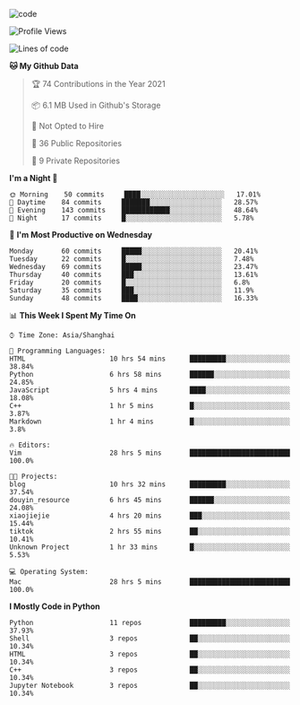 
<!--
**liuyaanng/liuyaanng** is a ✨ _special_ ✨ repository because its `README.md` (this file) appears on your GitHub profile.

Here are some ideas to get you started:

- 🔭 I’m currently working on ...
- 🌱 I’m currently learning ...
- 👯 I’m looking to collaborate on ...
- 🤔 I’m looking for help with ...
- 💬 Ask me about ...
- 📫 How to reach me: ...
- 😄 Pronouns: ...
- ⚡ Fun fact: ...
-->


![code](https://cdn.jsdelivr.net/gh/liuyaanng/liuyaanng@1.0/code.gif) 

<!--START_SECTION:waka-->
![Profile Views](http://img.shields.io/badge/Profile%20Views-2-blue)

![Lines of code](https://img.shields.io/badge/From%20Hello%20World%20I%27ve%20Written-5.3%20million%20lines%20of%20code-blue)

**🐱 My Github Data** 

> 🏆 74 Contributions in the Year 2021
 > 
> 📦 6.1 MB Used in Github's Storage 
 > 
> 🚫 Not Opted to Hire
 > 
> 📜 36 Public Repositories 
 > 
> 🔑 9 Private Repositories  
 > 
**I'm a Night 🦉** 

```text
🌞 Morning    50 commits     ████░░░░░░░░░░░░░░░░░░░░░   17.01% 
🌆 Daytime    84 commits     ███████░░░░░░░░░░░░░░░░░░   28.57% 
🌃 Evening    143 commits    ████████████░░░░░░░░░░░░░   48.64% 
🌙 Night      17 commits     █░░░░░░░░░░░░░░░░░░░░░░░░   5.78%

```
📅 **I'm Most Productive on Wednesday** 

```text
Monday       60 commits     █████░░░░░░░░░░░░░░░░░░░░   20.41% 
Tuesday      22 commits     █░░░░░░░░░░░░░░░░░░░░░░░░   7.48% 
Wednesday    69 commits     █████░░░░░░░░░░░░░░░░░░░░   23.47% 
Thursday     40 commits     ███░░░░░░░░░░░░░░░░░░░░░░   13.61% 
Friday       20 commits     █░░░░░░░░░░░░░░░░░░░░░░░░   6.8% 
Saturday     35 commits     ███░░░░░░░░░░░░░░░░░░░░░░   11.9% 
Sunday       48 commits     ████░░░░░░░░░░░░░░░░░░░░░   16.33%

```


📊 **This Week I Spent My Time On** 

```text
⌚︎ Time Zone: Asia/Shanghai

💬 Programming Languages: 
HTML                     10 hrs 54 mins      █████████░░░░░░░░░░░░░░░░   38.84% 
Python                   6 hrs 58 mins       ██████░░░░░░░░░░░░░░░░░░░   24.85% 
JavaScript               5 hrs 4 mins        ████░░░░░░░░░░░░░░░░░░░░░   18.08% 
C++                      1 hr 5 mins         █░░░░░░░░░░░░░░░░░░░░░░░░   3.87% 
Markdown                 1 hr 4 mins         █░░░░░░░░░░░░░░░░░░░░░░░░   3.8%

🔥 Editors: 
Vim                      28 hrs 5 mins       █████████████████████████   100.0%

🐱‍💻 Projects: 
blog                     10 hrs 32 mins      █████████░░░░░░░░░░░░░░░░   37.54% 
douyin_resource          6 hrs 45 mins       ██████░░░░░░░░░░░░░░░░░░░   24.08% 
xiaojiejie               4 hrs 20 mins       ███░░░░░░░░░░░░░░░░░░░░░░   15.44% 
tiktok                   2 hrs 55 mins       ██░░░░░░░░░░░░░░░░░░░░░░░   10.41% 
Unknown Project          1 hr 33 mins        █░░░░░░░░░░░░░░░░░░░░░░░░   5.53%

💻 Operating System: 
Mac                      28 hrs 5 mins       █████████████████████████   100.0%

```

**I Mostly Code in Python** 

```text
Python                   11 repos            █████████░░░░░░░░░░░░░░░░   37.93% 
Shell                    3 repos             ██░░░░░░░░░░░░░░░░░░░░░░░   10.34% 
HTML                     3 repos             ██░░░░░░░░░░░░░░░░░░░░░░░   10.34% 
C++                      3 repos             ██░░░░░░░░░░░░░░░░░░░░░░░   10.34% 
Jupyter Notebook         3 repos             ██░░░░░░░░░░░░░░░░░░░░░░░   10.34%

```



<!--END_SECTION:waka-->
